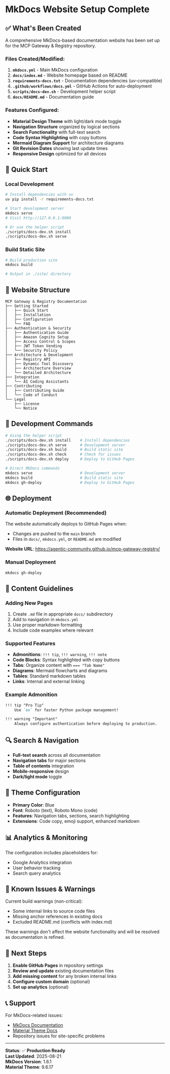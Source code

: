 # MkDocs Website Setup Complete

## ✅ What's Been Created

A comprehensive MkDocs-based documentation website has been set up for the MCP Gateway & Registry repository.

### Files Created/Modified:

1. **`mkdocs.yml`** - Main MkDocs configuration
2. **`docs/index.md`** - Website homepage based on README
3. **`requirements-docs.txt`** - Documentation dependencies (uv-compatible)
4. **`.github/workflows/docs.yml`** - GitHub Actions for auto-deployment
5. **`scripts/docs-dev.sh`** - Development helper script
6. **`docs/README.md`** - Documentation guide

### Features Configured:

- **Material Design Theme** with light/dark mode toggle
- **Navigation Structure** organized by logical sections
- **Search Functionality** with full-text search
- **Code Syntax Highlighting** with copy buttons
- **Mermaid Diagram Support** for architecture diagrams
- **Git Revision Dates** showing last update times
- **Responsive Design** optimized for all devices

## 🚀 Quick Start

### Local Development

```bash
# Install dependencies with uv
uv pip install -r requirements-docs.txt

# Start development server
mkdocs serve
# Visit http://127.0.0.1:8000

# Or use the helper script
./scripts/docs-dev.sh install
./scripts/docs-dev.sh serve
```

### Build Static Site

```bash
# Build production site
mkdocs build

# Output in ./site/ directory
```

## 📖 Website Structure

```
MCP Gateway & Registry Documentation
├── Getting Started
│   ├── Quick Start
│   ├── Installation  
│   ├── Configuration
│   └── FAQ
├── Authentication & Security
│   ├── Authentication Guide
│   ├── Amazon Cognito Setup
│   ├── Access Control & Scopes
│   ├── JWT Token Vending
│   └── Security Policy
├── Architecture & Development
│   ├── Registry API
│   ├── Dynamic Tool Discovery
│   ├── Architecture Overview
│   └── Detailed Architecture
├── Integration
│   └── AI Coding Assistants
├── Contributing
│   ├── Contributing Guide
│   └── Code of Conduct
└── Legal
    ├── License
    └── Notice
```

## 🔧 Development Commands

```bash
# Using the helper script
./scripts/docs-dev.sh install    # Install dependencies
./scripts/docs-dev.sh serve      # Development server
./scripts/docs-dev.sh build      # Build static site
./scripts/docs-dev.sh check      # Check for issues
./scripts/docs-dev.sh deploy     # Deploy to GitHub Pages

# Direct MkDocs commands
mkdocs serve                     # Development server
mkdocs build                     # Build static site
mkdocs gh-deploy                 # Deploy to GitHub Pages
```

## 🌐 Deployment

### Automatic Deployment (Recommended)

The website automatically deploys to GitHub Pages when:
- Changes are pushed to the `main` branch
- Files in `docs/`, `mkdocs.yml`, or `README.md` are modified

**Website URL**: https://agentic-community.github.io/mcp-gateway-registry/

### Manual Deployment

```bash
mkdocs gh-deploy
```

## 📝 Content Guidelines

### Adding New Pages

1. Create `.md` file in appropriate `docs/` subdirectory
2. Add to navigation in `mkdocs.yml`
3. Use proper markdown formatting
4. Include code examples where relevant

### Supported Features

- **Admonitions**: `!!! tip`, `!!! warning`, `!!! note`
- **Code Blocks**: Syntax highlighted with copy buttons
- **Tabs**: Organize content with `=== "Tab Name"`
- **Diagrams**: Mermaid flowcharts and diagrams
- **Tables**: Standard markdown tables
- **Links**: Internal and external linking

### Example Admonition

```markdown
!!! tip "Pro Tip"
    Use `uv` for faster Python package management!

!!! warning "Important"
    Always configure authentication before deploying to production.
```

## 🔍 Search & Navigation

- **Full-text search** across all documentation
- **Navigation tabs** for major sections
- **Table of contents** integration
- **Mobile-responsive** design
- **Dark/light mode** toggle

## 🎨 Theme Configuration

- **Primary Color**: Blue
- **Font**: Roboto (text), Roboto Mono (code)
- **Features**: Navigation tabs, sections, search highlighting
- **Extensions**: Code copy, emoji support, enhanced markdown

## 📊 Analytics & Monitoring

The configuration includes placeholders for:
- Google Analytics integration
- User behavior tracking
- Search query analytics

## 🐛 Known Issues & Warnings

Current build warnings (non-critical):
- Some internal links to source code files
- Missing anchor references in existing docs
- Excluded README.md (conflicts with index.md)

These warnings don't affect the website functionality and will be resolved as documentation is refined.

## 🔄 Next Steps

1. **Enable GitHub Pages** in repository settings
2. **Review and update** existing documentation files
3. **Add missing content** for any broken internal links
4. **Configure custom domain** (optional)
5. **Set up analytics** (optional)

## 📞 Support

For MkDocs-related issues:
- [MkDocs Documentation](https://www.mkdocs.org/)
- [Material Theme Docs](https://squidfunk.github.io/mkdocs-material/)
- Repository issues for site-specific problems

---

**Status**: ✅ **Production Ready**  
**Last Updated**: 2025-08-21  
**MkDocs Version**: 1.6.1  
**Material Theme**: 9.6.17
